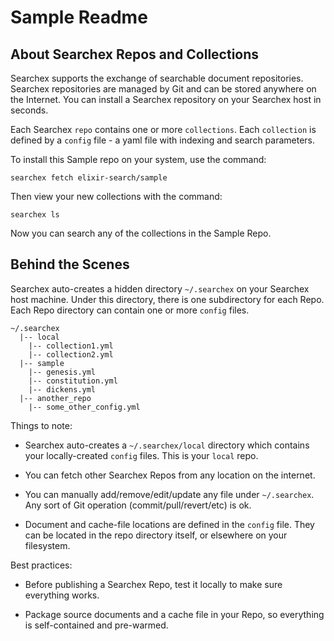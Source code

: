 # Sample Readme

## About Searchex Repos and Collections

Searchex supports the exchange of searchable document repositories.  Searchex
repositories are managed by Git and can be stored anywhere on the Internet.
You can install a Searchex repository on your Searchex host in seconds.

Each Searchex `repo` contains one or more `collections`.  Each `collection` is defined
by a `config` file - a yaml file with indexing and search parameters.

To install this Sample repo on your system, use the command:

    searchex fetch elixir-search/sample

Then view your new collections with the command:

    searchex ls

Now you can search any of the collections in the Sample Repo.

## Behind the Scenes

Searchex auto-creates a hidden directory `~/.searchex` on your Searchex host
machine.  Under this directory, there is one subdirectory for each Repo.  Each
Repo directory can contain one or more `config` files.

    ~/.searchex
      |-- local
        |-- collection1.yml
        |-- collection2.yml
      |-- sample
        |-- genesis.yml
        |-- constitution.yml
        |-- dickens.yml
      |-- another_repo
        |-- some_other_config.yml

Things to note:

- Searchex auto-creates a `~/.searchex/local` directory which contains your
  locally-created `config` files. This is your `local` repo.

- You can fetch other Searchex Repos from any location on the internet.

- You can manually add/remove/edit/update any file under `~/.searchex`.
  Any sort of Git operation (commit/pull/revert/etc) is ok.  

- Document and cache-file locations are defined in the `config` file.  They
  can be located in the repo directory itself, or elsewhere on your filesystem.

Best practices:

- Before publishing a Searchex Repo, test it locally to make sure everything works.

- Package source documents and a cache file in your Repo, so everything is
  self-contained and pre-warmed.
